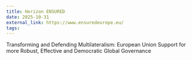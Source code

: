 ```yaml
---
title: Horizon ENSURED
date: 2025-10-31
external_link: https://www.ensuredeurope.eu/
tags:
---
```


Transforming and Defending Multilateralism: European Union Support for more Robust, Effective and Democratic Global Governance

<!--more-->
